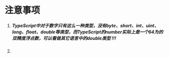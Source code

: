 # 注意事项

1. ##### TypeScript中对于数字只有这么一种类型，没有byte、short、int、uint、long、float、double等类型，而TypeScript的number实际上是一个64为的双精度浮点数，可以看做其它语言中的double类型 !!!
2. ##### 



